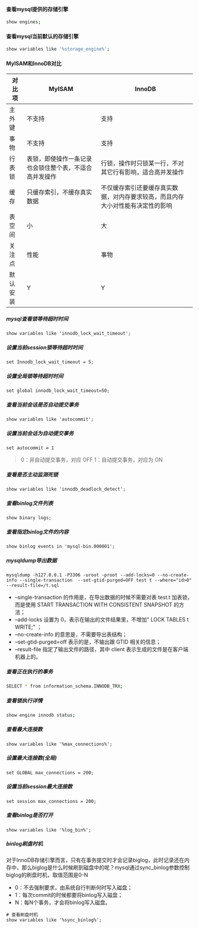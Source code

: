 #### 查看mysql提供的存储引擎
```sh
show engines;
```
#### 查看mysql当前默认的存储引擎
```sh
show variables like '%storage_engine%';
```
#### MyISAM和InnoDB对比
对比项 | MyISAM | InnoDB
--- | --- | ---
主外键 | 不支持 | 支持
事物 | 不支持 | 支持
行表锁 | 表锁，即使操作一条记录也会锁住整个表，不适合高并发操作 | 行锁，操作时只锁某一行，不对其它行有影响，适合高并发操作
缓存 | 只缓存索引，不缓存真实数据 | 不仅缓存索引还要缓存真实数据，对内存要求较高，而且内存大小对性能有决定性的影响
表空间 | 小 | 大
关注点 | 性能 | 事物
默认安装 | Y | Y

##### mysql查看锁等待超时时间
```
show variables like 'innodb_lock_wait_timeout';
```
##### 设置当前session锁等待超时时间
```
set Innodb_lock_wait_timeout = 5;
```
##### 设置全局锁等待超时时间
```
set global innodb_lock_wait_timeout=50;
```
##### 查看当前会话是否自动提交事务
```
show variables like 'autocommit';
```
##### 设置当前会话为自动提交事务
```
set autocommit = 1
```
> 0：非自动提交事务，对应 OFF   1：自动提交事务，对应为 ON

##### 查看是否主动监测死锁
```
show variables like 'innodb_deadlock_detect';
```
##### 查看binlog文件列表
```
show binary logs;
```
##### 查看指定binlog文件的内容
```
show binlog events in 'mysql-bin.000001';
```
##### mysqldump导出数据
```
mysqldump -h127.0.0.1 -P3306 -uroot -proot --add-locks=0 --no-create-info --single-transaction  --set-gtid-purged=OFF test t --where="id>0" --result-file=/t.sql
```
- –single-transaction 的作用是，在导出数据的时候不需要对表 test.t 加表锁，而是使用 START TRANSACTION WITH CONSISTENT SNAPSHOT 的方法；
- –add-locks 设置为 0，表示在输出的文件结果里，不增加" LOCK TABLES t WRITE;" ；
- –no-create-info 的意思是，不需要导出表结构；
- –set-gtid-purged=off 表示的是，不输出跟 GTID 相关的信息；
- –result-file 指定了输出文件的路径，其中 client 表示生成的文件是在客户端机器上的。

##### 查看正在执行的事务
```sh
SELECT * from information_schema.INNODB_TRX;
```
##### 查看锁执行详情
```sh
show engine innodb status;
```
##### 查看最大连接数
```
show variables like '%max_connections%';
```
##### 设置最大连接数(全局)
```
set GLOBAL max_connections = 200;
```
##### 设置当前session最大连接数
```
set session max_connections = 200;
```
##### 查看binlog是否打开
```
show variables like '%log_bin%';
```
##### binlog刷盘时机
对于InnoDB存储引擎而言，只有在事务提交时才会记录biglog，此时记录还在内存中，那么biglog是什么时候刷到磁盘中的呢？mysql通过sync_binlog参数控制biglog的刷盘时机，取值范围是0-N
- 0：不去强制要求，由系统自行判断何时写入磁盘；
- 1：每次commit的时候都要将binlog写入磁盘；
- N：每N个事务，才会将binlog写入磁盘。

```
# 查看刷盘时机
show variables like '%sync_binlog%';
```

